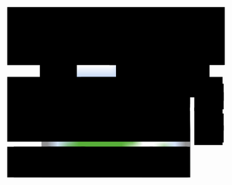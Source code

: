 <svg version="1.1" baseProfile="full" viewBox="0 0 3229 2529" xmlns="http://www.w3.org/2000/svg">
  <image href="./assets/stack-detailed.png" x="0" y="0" height="100%" width="100%"/>
  
  <!-- Data Highlights -->
  <rect class="svg-highlight prepared data-all" x="0%" y="82%" width="84%" height="18%"/>
  <rect class="svg-highlight prepared data-data" x="19%" y="82%" width="64%" height="18%"/>
  <rect class="svg-highlight prepared data-assets-all" x="3%" y="82%" width="33%" height="18%"/>
  <rect class="svg-highlight prepared data-assets-app" x="3%" y="82%" width="17%" height="10%"/>
  <rect class="svg-highlight prepared data-assets-entities" x="18.5%" y="82%" width="17%" height="10%"/>

  <rect class="svg-highlight prepared data-entities" x="34%" y="82%" width="33%" height="10.5%"/>
  <rect class="svg-highlight prepared data-content-types" x="34%" y="89%" width="33%" height="10%"/>
  <rect class="svg-highlight prepared data-content-types-app" x="34%" y="89%" width="17.5%" height="10%"/>
  <rect class="svg-highlight prepared data-content-types-global" x="50%" y="89%" width="17%" height="10%"/>
  <rect class="svg-highlight prepared data-external" x="65.5%" y="82%" width="17%" height="10.5%"/>

  <!-- ADAM -->
  <rect class="svg-highlight prepared adam" x="18.5%" y="89%" width="17%" height="8%"/>

  <!-- Server -->
  <rect class="svg-highlight prepared server-all" x="0%" y="41%" width="84%" height="38%"/>


  <!-- Prepare -->
  <rect class="svg-highlight prepared prepare-all" x="0%" y="61%" width="84%" height="18%"/>
  <rect class="svg-highlight prepared query" x="44.5%" y="61%" width="34%" height="18%"/>
  <rect class="svg-highlight prepared query-engine" x="44.5%" y="70%" width="34%" height="7%"/>
  <rect class="svg-highlight prepared query-built-in" x="44.5%" y="62.5%" width="18%" height="11%"/>
  <rect class="svg-highlight prepared query-app" x="60.5%" y="62.5%" width="17%" height="11%"/>
  <rect class="svg-highlight prepared query-datasource" x="71%" y="70%" width="7%" height="7%"/>

  <!-- Data Source -->
  <rect class="svg-highlight prepared datasource" x="86%" y="59%" width="13%" height="22%"/>
  <rect class="svg-highlight prepared datasource-custom" x="87.5%" y="62.5%" width="12%" height="10%"/>
  <rect class="svg-highlight prepared datasource-built-in" x="87.5%" y="69.5%" width="12%" height="10%"/>

  <!-- Optimzers -->
  <rect class="svg-highlight prepared asset-optimizer" x="3%" y="49.5%" width="13.5%" height="8%"/>
  <rect class="svg-highlight prepared image-resizer" x="15%" y="30%" width="17%" height="34%"/>

  <!-- Process / Awesomize -->
  <rect class="svg-highlight prepared process-all" x="0%" y="41%" width="84%" height="18%"/>
  <rect class="svg-highlight prepared process-cs" x="34%" y="41%" width="33%" height="18%"/>
  <rect class="svg-highlight prepared process-razor" x="34.3%" y="42%" width="17%" height="15%"/>
  <rect class="svg-highlight prepared process-razor-app" x="34.3%" y="42%" width="17%" height="10%"/>
  <rect class="svg-highlight prepared process-razor-engine" x="34.3%" y="50%" width="17%" height="7%"/>
  <rect class="svg-highlight prepared process-apis" x="50%" y="42%" width="34%" height="15%"/>
  <rect class="svg-highlight prepared process-web-api" x="50%" y="42%" width="17%" height="15%"/>
  <rect class="svg-highlight prepared process-web-api-app" x="50%" y="42%" width="17%" height="10%"/>
  <rect class="svg-highlight prepared process-web-api-engine" x="50%" y="50%" width="17%" height="7%"/>
  <rect class="svg-highlight prepared process-libraries" x="47%" y="47%" width="7%" height="7%"/>
  <rect class="svg-highlight prepared process-headless" x="65.5%" y="49.5%" width="17%" height="7%"/>

  <!-- Libraries -->
  <rect class="svg-highlight prepared libraries" x="86%" y="41%" width="13%" height="20%"/>
  <rect class="svg-highlight prepared libraries-app" x="87.5%" y="45%" width="12%" height="10%"/>
  <rect class="svg-highlight prepared libraries-built-in" x="87.5%" y="50%" width="12%" height="10%"/>


  <!-- data formats -->
  <rect class="svg-highlight prepared format-json-custom" x="50%" y="32%" width="17%" height="14%"/>
  <rect class="svg-highlight prepared format-json-headless" x="65.5%" y="32%" width="17%" height="21%"/>
  <rect class="svg-highlight prepared format-json-edit" x="74%" y="30%" width="19%" height="23%"/>

  <!-- Browser -->
  <rect class="svg-highlight prepared browser-all" x="0%" y="0%" width="100%" height="34%"/>
  <rect class="svg-highlight prepared browser-show" x="0%" y="0%" width="50%" height="34%"/>
  <rect class="svg-highlight prepared browser-interact-edit" x="47%" y="0%" width="37%" height="34%"/>
  <rect class="svg-highlight prepared browser-interact" x="47%" y="0%" width="20.5%" height="34%"/>
  <rect class="svg-highlight prepared browser-edit" x="64%" y="0%" width="20.5%" height="34%"/>
  <rect class="svg-highlight prepared browser-edit-ui" x="81.5%" y="0%" width="18%" height="34%"/>
  
  <!-- Frameworks -->
  <rect class="svg-highlight prepared frameworks-browser" x="0%" y="0%" width="17.5%" height="34%"/>
  <rect class="svg-highlight prepared frameworks-CSS" x="0%" y="3%" width="17.5%" height="12%"/>
  <rect class="svg-highlight prepared frameworks-js" x="0%" y="12%" width="17.5%" height="12%"/>
  <rect class="svg-highlight prepared frameworks-spa" x="0%" y="21%" width="17.5%" height="12%"/>

  <!-- App show parts -->
  <rect class="svg-highlight prepared show-html" x="15.8%" y="3%" width="17.5%" height="12%"/>
  <rect class="svg-highlight prepared show-js" x="15.8%" y="12%" width="17.5%" height="12%"/>
  <rect class="svg-highlight prepared show-spa" x="15.8%" y="21%" width="17.5%" height="12%"/>

  <!-- Interact parts -->
  <rect class="svg-highlight prepared interact-mobile" x="48.5%" y="3%" width="17.5%" height="12%"/>
  <rect class="svg-highlight prepared interact-2sxc" x="48.5%" y="12%" width="17.5%" height="12%"/>
  
  <!-- Edit parts -->
  <rect class="svg-highlight prepared edit-auto" x="65.5%" y="3%" width="17.5%" height="12%"/>
  <rect class="svg-highlight prepared edit-custom" x="65.5%" y="12%" width="17.5%" height="12%"/>

  <!-- Edit UI parts -->
  <rect class="svg-highlight prepared edit-ui" x="82.5%" y="3%" width="17.5%" height="18%"/>
  <rect class="svg-highlight prepared edit-ui-custom" x="82.5%" y="20%" width="17.5%" height="12%"/>
  
  <!-- SPA parts -->
  <rect class="svg-highlight prepared spa-all" x="0%" y="21%" width="83%" height="12%"/>
  <rect class="svg-highlight prepared spa-2sxc-js" x="31.5%" y="21%" width="52%" height="12%"/>
  

  <!-- Custom highlight boxes - can be controlled by in-page CSS -->
  <rect class="svg-highlight highlight1"/>
  <rect class="svg-highlight highlight2"/>
  <rect class="svg-highlight highlight3"/>
  <rect class="svg-highlight highlight4"/>
  <rect class="svg-highlight highlight5"/>
</svg>